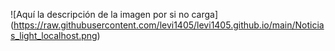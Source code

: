 <span>![</span><span>Aquí la descripción de la imagen por si no carga</span><span>]</span><span>
(</span><span>https://raw.githubusercontent.com/levi1405/levi1405.github.io/main/Noticias_light_localhost.png</span><span>)</span>
